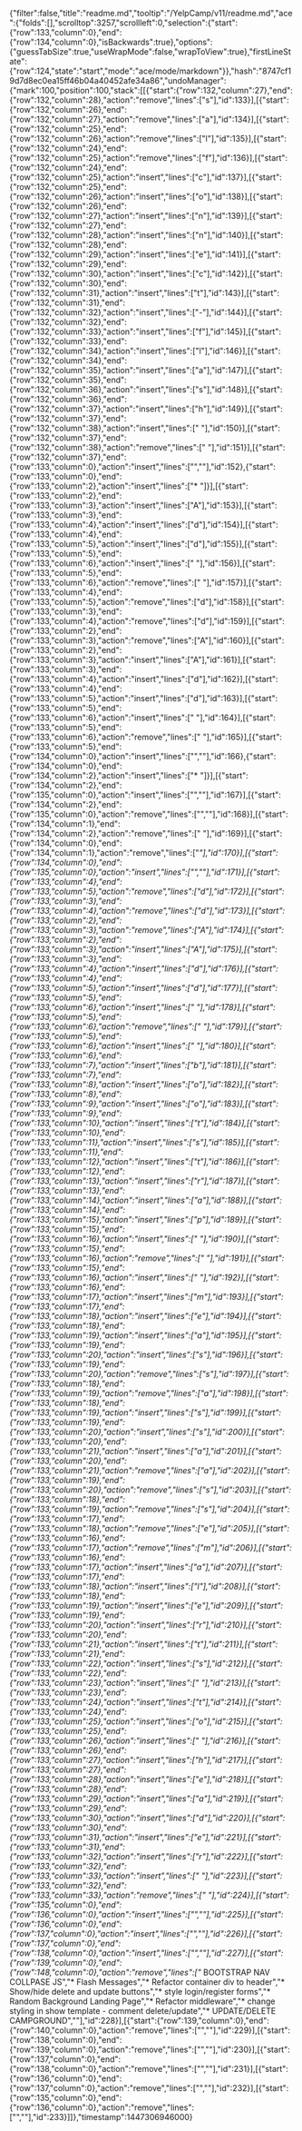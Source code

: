 {"filter":false,"title":"readme.md","tooltip":"/YelpCamp/v11/readme.md","ace":{"folds":[],"scrolltop":3257,"scrollleft":0,"selection":{"start":{"row":133,"column":0},"end":{"row":134,"column":0},"isBackwards":true},"options":{"guessTabSize":true,"useWrapMode":false,"wrapToView":true},"firstLineState":{"row":124,"state":"start","mode":"ace/mode/markdown"}},"hash":"8747cf19d7d8ec0ea15ff46b04a40452afe34a86","undoManager":{"mark":100,"position":100,"stack":[[{"start":{"row":132,"column":27},"end":{"row":132,"column":28},"action":"remove","lines":["s"],"id":133}],[{"start":{"row":132,"column":26},"end":{"row":132,"column":27},"action":"remove","lines":["a"],"id":134}],[{"start":{"row":132,"column":25},"end":{"row":132,"column":26},"action":"remove","lines":["l"],"id":135}],[{"start":{"row":132,"column":24},"end":{"row":132,"column":25},"action":"remove","lines":["f"],"id":136}],[{"start":{"row":132,"column":24},"end":{"row":132,"column":25},"action":"insert","lines":["c"],"id":137}],[{"start":{"row":132,"column":25},"end":{"row":132,"column":26},"action":"insert","lines":["o"],"id":138}],[{"start":{"row":132,"column":26},"end":{"row":132,"column":27},"action":"insert","lines":["n"],"id":139}],[{"start":{"row":132,"column":27},"end":{"row":132,"column":28},"action":"insert","lines":["n"],"id":140}],[{"start":{"row":132,"column":28},"end":{"row":132,"column":29},"action":"insert","lines":["e"],"id":141}],[{"start":{"row":132,"column":29},"end":{"row":132,"column":30},"action":"insert","lines":["c"],"id":142}],[{"start":{"row":132,"column":30},"end":{"row":132,"column":31},"action":"insert","lines":["t"],"id":143}],[{"start":{"row":132,"column":31},"end":{"row":132,"column":32},"action":"insert","lines":["-"],"id":144}],[{"start":{"row":132,"column":32},"end":{"row":132,"column":33},"action":"insert","lines":["f"],"id":145}],[{"start":{"row":132,"column":33},"end":{"row":132,"column":34},"action":"insert","lines":["l"],"id":146}],[{"start":{"row":132,"column":34},"end":{"row":132,"column":35},"action":"insert","lines":["a"],"id":147}],[{"start":{"row":132,"column":35},"end":{"row":132,"column":36},"action":"insert","lines":["s"],"id":148}],[{"start":{"row":132,"column":36},"end":{"row":132,"column":37},"action":"insert","lines":["h"],"id":149}],[{"start":{"row":132,"column":37},"end":{"row":132,"column":38},"action":"insert","lines":[" "],"id":150}],[{"start":{"row":132,"column":37},"end":{"row":132,"column":38},"action":"remove","lines":[" "],"id":151}],[{"start":{"row":132,"column":37},"end":{"row":133,"column":0},"action":"insert","lines":["",""],"id":152},{"start":{"row":133,"column":0},"end":{"row":133,"column":2},"action":"insert","lines":["* "]}],[{"start":{"row":133,"column":2},"end":{"row":133,"column":3},"action":"insert","lines":["A"],"id":153}],[{"start":{"row":133,"column":3},"end":{"row":133,"column":4},"action":"insert","lines":["d"],"id":154}],[{"start":{"row":133,"column":4},"end":{"row":133,"column":5},"action":"insert","lines":["d"],"id":155}],[{"start":{"row":133,"column":5},"end":{"row":133,"column":6},"action":"insert","lines":[" "],"id":156}],[{"start":{"row":133,"column":5},"end":{"row":133,"column":6},"action":"remove","lines":[" "],"id":157}],[{"start":{"row":133,"column":4},"end":{"row":133,"column":5},"action":"remove","lines":["d"],"id":158}],[{"start":{"row":133,"column":3},"end":{"row":133,"column":4},"action":"remove","lines":["d"],"id":159}],[{"start":{"row":133,"column":2},"end":{"row":133,"column":3},"action":"remove","lines":["A"],"id":160}],[{"start":{"row":133,"column":2},"end":{"row":133,"column":3},"action":"insert","lines":["A"],"id":161}],[{"start":{"row":133,"column":3},"end":{"row":133,"column":4},"action":"insert","lines":["d"],"id":162}],[{"start":{"row":133,"column":4},"end":{"row":133,"column":5},"action":"insert","lines":["d"],"id":163}],[{"start":{"row":133,"column":5},"end":{"row":133,"column":6},"action":"insert","lines":[" "],"id":164}],[{"start":{"row":133,"column":5},"end":{"row":133,"column":6},"action":"remove","lines":[" "],"id":165}],[{"start":{"row":133,"column":5},"end":{"row":134,"column":0},"action":"insert","lines":["",""],"id":166},{"start":{"row":134,"column":0},"end":{"row":134,"column":2},"action":"insert","lines":["* "]}],[{"start":{"row":134,"column":2},"end":{"row":135,"column":0},"action":"insert","lines":["",""],"id":167}],[{"start":{"row":134,"column":2},"end":{"row":135,"column":0},"action":"remove","lines":["",""],"id":168}],[{"start":{"row":134,"column":1},"end":{"row":134,"column":2},"action":"remove","lines":[" "],"id":169}],[{"start":{"row":134,"column":0},"end":{"row":134,"column":1},"action":"remove","lines":["*"],"id":170}],[{"start":{"row":134,"column":0},"end":{"row":135,"column":0},"action":"insert","lines":["",""],"id":171}],[{"start":{"row":133,"column":4},"end":{"row":133,"column":5},"action":"remove","lines":["d"],"id":172}],[{"start":{"row":133,"column":3},"end":{"row":133,"column":4},"action":"remove","lines":["d"],"id":173}],[{"start":{"row":133,"column":2},"end":{"row":133,"column":3},"action":"remove","lines":["A"],"id":174}],[{"start":{"row":133,"column":2},"end":{"row":133,"column":3},"action":"insert","lines":["A"],"id":175}],[{"start":{"row":133,"column":3},"end":{"row":133,"column":4},"action":"insert","lines":["d"],"id":176}],[{"start":{"row":133,"column":4},"end":{"row":133,"column":5},"action":"insert","lines":["d"],"id":177}],[{"start":{"row":133,"column":5},"end":{"row":133,"column":6},"action":"insert","lines":[" "],"id":178}],[{"start":{"row":133,"column":5},"end":{"row":133,"column":6},"action":"remove","lines":[" "],"id":179}],[{"start":{"row":133,"column":5},"end":{"row":133,"column":6},"action":"insert","lines":[" "],"id":180}],[{"start":{"row":133,"column":6},"end":{"row":133,"column":7},"action":"insert","lines":["b"],"id":181}],[{"start":{"row":133,"column":7},"end":{"row":133,"column":8},"action":"insert","lines":["o"],"id":182}],[{"start":{"row":133,"column":8},"end":{"row":133,"column":9},"action":"insert","lines":["o"],"id":183}],[{"start":{"row":133,"column":9},"end":{"row":133,"column":10},"action":"insert","lines":["t"],"id":184}],[{"start":{"row":133,"column":10},"end":{"row":133,"column":11},"action":"insert","lines":["s"],"id":185}],[{"start":{"row":133,"column":11},"end":{"row":133,"column":12},"action":"insert","lines":["t"],"id":186}],[{"start":{"row":133,"column":12},"end":{"row":133,"column":13},"action":"insert","lines":["r"],"id":187}],[{"start":{"row":133,"column":13},"end":{"row":133,"column":14},"action":"insert","lines":["a"],"id":188}],[{"start":{"row":133,"column":14},"end":{"row":133,"column":15},"action":"insert","lines":["p"],"id":189}],[{"start":{"row":133,"column":15},"end":{"row":133,"column":16},"action":"insert","lines":[" "],"id":190}],[{"start":{"row":133,"column":15},"end":{"row":133,"column":16},"action":"remove","lines":[" "],"id":191}],[{"start":{"row":133,"column":15},"end":{"row":133,"column":16},"action":"insert","lines":[" "],"id":192}],[{"start":{"row":133,"column":16},"end":{"row":133,"column":17},"action":"insert","lines":["m"],"id":193}],[{"start":{"row":133,"column":17},"end":{"row":133,"column":18},"action":"insert","lines":["e"],"id":194}],[{"start":{"row":133,"column":18},"end":{"row":133,"column":19},"action":"insert","lines":["a"],"id":195}],[{"start":{"row":133,"column":19},"end":{"row":133,"column":20},"action":"insert","lines":["s"],"id":196}],[{"start":{"row":133,"column":19},"end":{"row":133,"column":20},"action":"remove","lines":["s"],"id":197}],[{"start":{"row":133,"column":18},"end":{"row":133,"column":19},"action":"remove","lines":["a"],"id":198}],[{"start":{"row":133,"column":18},"end":{"row":133,"column":19},"action":"insert","lines":["s"],"id":199}],[{"start":{"row":133,"column":19},"end":{"row":133,"column":20},"action":"insert","lines":["s"],"id":200}],[{"start":{"row":133,"column":20},"end":{"row":133,"column":21},"action":"insert","lines":["a"],"id":201}],[{"start":{"row":133,"column":20},"end":{"row":133,"column":21},"action":"remove","lines":["a"],"id":202}],[{"start":{"row":133,"column":19},"end":{"row":133,"column":20},"action":"remove","lines":["s"],"id":203}],[{"start":{"row":133,"column":18},"end":{"row":133,"column":19},"action":"remove","lines":["s"],"id":204}],[{"start":{"row":133,"column":17},"end":{"row":133,"column":18},"action":"remove","lines":["e"],"id":205}],[{"start":{"row":133,"column":16},"end":{"row":133,"column":17},"action":"remove","lines":["m"],"id":206}],[{"start":{"row":133,"column":16},"end":{"row":133,"column":17},"action":"insert","lines":["a"],"id":207}],[{"start":{"row":133,"column":17},"end":{"row":133,"column":18},"action":"insert","lines":["l"],"id":208}],[{"start":{"row":133,"column":18},"end":{"row":133,"column":19},"action":"insert","lines":["e"],"id":209}],[{"start":{"row":133,"column":19},"end":{"row":133,"column":20},"action":"insert","lines":["r"],"id":210}],[{"start":{"row":133,"column":20},"end":{"row":133,"column":21},"action":"insert","lines":["t"],"id":211}],[{"start":{"row":133,"column":21},"end":{"row":133,"column":22},"action":"insert","lines":["s"],"id":212}],[{"start":{"row":133,"column":22},"end":{"row":133,"column":23},"action":"insert","lines":[" "],"id":213}],[{"start":{"row":133,"column":23},"end":{"row":133,"column":24},"action":"insert","lines":["t"],"id":214}],[{"start":{"row":133,"column":24},"end":{"row":133,"column":25},"action":"insert","lines":["o"],"id":215}],[{"start":{"row":133,"column":25},"end":{"row":133,"column":26},"action":"insert","lines":[" "],"id":216}],[{"start":{"row":133,"column":26},"end":{"row":133,"column":27},"action":"insert","lines":["h"],"id":217}],[{"start":{"row":133,"column":27},"end":{"row":133,"column":28},"action":"insert","lines":["e"],"id":218}],[{"start":{"row":133,"column":28},"end":{"row":133,"column":29},"action":"insert","lines":["a"],"id":219}],[{"start":{"row":133,"column":29},"end":{"row":133,"column":30},"action":"insert","lines":["d"],"id":220}],[{"start":{"row":133,"column":30},"end":{"row":133,"column":31},"action":"insert","lines":["e"],"id":221}],[{"start":{"row":133,"column":31},"end":{"row":133,"column":32},"action":"insert","lines":["r"],"id":222}],[{"start":{"row":133,"column":32},"end":{"row":133,"column":33},"action":"insert","lines":[" "],"id":223}],[{"start":{"row":133,"column":32},"end":{"row":133,"column":33},"action":"remove","lines":[" "],"id":224}],[{"start":{"row":135,"column":0},"end":{"row":136,"column":0},"action":"insert","lines":["",""],"id":225}],[{"start":{"row":136,"column":0},"end":{"row":137,"column":0},"action":"insert","lines":["",""],"id":226}],[{"start":{"row":137,"column":0},"end":{"row":138,"column":0},"action":"insert","lines":["",""],"id":227}],[{"start":{"row":139,"column":0},"end":{"row":148,"column":0},"action":"remove","lines":["* BOOTSTRAP NAV COLLPASE JS","* Flash Messages","* Refactor container div to header","* Show/hide delete and update buttons","* style login/register forms","* Random Background Landing Page","* Refactor middleware","* change styling in show template - comment delete/update","* UPDATE/DELETE CAMPGROUND",""],"id":228}],[{"start":{"row":139,"column":0},"end":{"row":140,"column":0},"action":"remove","lines":["",""],"id":229}],[{"start":{"row":138,"column":0},"end":{"row":139,"column":0},"action":"remove","lines":["",""],"id":230}],[{"start":{"row":137,"column":0},"end":{"row":138,"column":0},"action":"remove","lines":["",""],"id":231}],[{"start":{"row":136,"column":0},"end":{"row":137,"column":0},"action":"remove","lines":["",""],"id":232}],[{"start":{"row":135,"column":0},"end":{"row":136,"column":0},"action":"remove","lines":["",""],"id":233}]]},"timestamp":1447306946000}